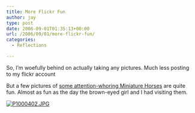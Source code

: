 ```yaml
---
title: More Flickr Fun
author: jay
type: post
date: 2006-09-01T01:35:13+00:00
url: /2006/09/01/more-flickr-fun/
categories:
  - Reflections

---
```

So, I’m woefully behind on actually taking any pictures. Much less posting to my flickr account

But a few pictures of [some attention-whoring Miniature Horses][1] are quite fun. Almost as fun as the day the brown-eyed girl and I had visiting them.

[![P1000402.JPG][2]][3]

 [1]: http://www.flickr.com/photos/rambleon/tags/miniaturehorses/
 [2]: http://static.flickr.com/61/229995080_6210113226.jpg
 [3]: http://www.flickr.com/photos/rambleon/229995080/ (Hello)